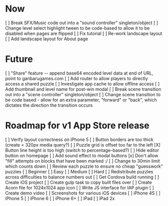 # Now
[ ] Break SFX/Music code out into a "sound controller" singleton/object
[ ] Change level select highlight tween to be code-based to allow it to be disabled
    when pages are flipped
[ ] Fix tutorial
[ ] Re-work landscape layout
[ ] Add landscape layout for About page

# Future

[ ] "Share" feature -- append base64 encoded level data at end of URL, point to ganbarugames.com
[ ] Add router to allow players to directly access a shared puzzle
[ ] Investigate app cache to allow offline access
[ ] Add thumbnail and level name for post-win modal
[ ] Break scene transition out into a "scene controller" singleton/object
[ ] Change scene transition to be code based - allow for an extra parameter, "forward" or "back", which dictates the direction the transition occurs

# Roadmap for v1 App Store release
[ ] Verify layout correctness on iPhone 5
  [ ] Button borders are too thick (create < 320px media query?)
  [ ] Puzzle grid is offset too far to the left
  [X] Button line height is too high (switch to percentage-based?)
[ ] Hide editor button on homepage
[ ] Add sound effect to modal buttons
[x] Don't allow "fill" attempts on blocks that have been marked :/
[ ] Change to 30min limit which counts down
[ ] Review each puzzle to ensure no cheap "guesswork" puzzles
  [ ] Beginner
  [ ] Easy
  [ ] Medium
  [ ] Hard
[ ] Redistribute puzzles across difficulties to balance numbers out
[ ] Get Cordova build running
  [ ] Create iOS project
  [ ] Create gulp task to copy built files over
[ ] Create Acorn file for 1024x1024 app icon
[ ] Write JS interface for IAP plugin
[ ] Create demo video
[ ] Screenshots for various iOS devices
  [ ] iPhone 4S
  [ ] iPhone 5
  [ ] iPhone 6
  [ ] iPhone 6+
  [ ] iPad
  [ ] iPad 2x
